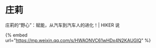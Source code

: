 # 庄莉

庄莉的“野心”：赋能，从汽车到汽车人的进化！\| HIKER 说

{% embed url="https://mp.weixin.qq.com/s/HWAONVC61wHDx4N2KAUGlQ" %}




